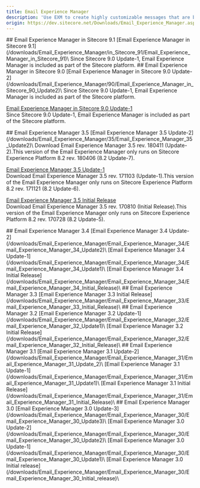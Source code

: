 ```yaml
---
title: Email Experience Manager
description: 'Use EXM to create highly customizable messages that are both personal and relevant to your customers.'
origin: https://dev.sitecore.net/Downloads/Email_Experience_Manager.aspx
---
```


<Card variant='outlineRaised' px={0} mb={8}>
<CardHeader>
## Email Experience Manager in Sitecore 9.1
</CardHeader>
<CardBody>
[Email Experience Manager in Sitecore 9.1](/downloads/Email_Experience_Manager/in_Sitecore_91/Email_Experience_Manager_in_Sitecore_91)\
Since Sitecore 9.0 Update-1, Email Experience Manager is included as part of the Sitecore platform.


</CardBody>          
</Card>
<Card variant='outlineRaised' px={0} mb={8}>
<CardHeader>
## Email Experience Manager in Sitecore 9.0
</CardHeader>
<CardBody>
[Email Experience Manager in Sitecore 9.0 Update-2](/downloads/Email_Experience_Manager/90/Email_Experience_Manager_in_Sitecore_90_Update2)\
Since Sitecore 9.0 Update-1, Email Experience Manager is included as part of the Sitecore platform.

[Email Experience Manager in Sitecore 9.0 Update-1](/downloads/Email_Experience_Manager/90/Email_Experience_Manager_in_Sitecore_90_Update1)\
Since Sitecore 9.0 Update-1, Email Experience Manager is included as part of the Sitecore platform.


</CardBody>          
</Card>
<Card variant='outlineRaised' px={0} mb={8}>
<CardHeader>
## Email Experience Manager 3.5
</CardHeader>
<CardBody>
[Email Experience Manager 3.5 Update-2](/downloads/Email_Experience_Manager/35/Email_Experience_Manager_35_Update2)\
Download Email Experience Manager 3.5 rev. 180411 (Update-2).This version of the Email Experience Manager only runs on Sitecore Experience Platform 8.2 rev. 180406 (8.2 Update-7).

[Email Experience Manager 3.5 Update-1](/downloads/Email_Experience_Manager/35/Email_Experience_Manager_35_Update1)\
Download Email Experience Manager 3.5 rev. 171103 (Update-1).This version of the Email Experience Manager only runs on Sitecore Experience Platform 8.2 rev. 171121 (8.2 Update-6).

[Email Experience Manager 3.5 Initial Release](/downloads/Email_Experience_Manager/35/Email_Experience_Manager_35_Initial_Release)\
Download Email Experience Manager 3.5 rev. 170810 (Initial Release).This version of the Email Experience Manager only runs on Sitecore Experience Platform 8.2 rev. 170728 (8.2 Update-5).


</CardBody>          
</Card>
<Card variant='outlineRaised' px={0} mb={8}>
<CardHeader>
## Email Experience Manager 3.4
</CardHeader>
<CardBody>
[Email Experience Manager 3.4 Update-2](/downloads/Email_Experience_Manager/Email_Experience_Manager_34/Email_Experience_Manager_34_Update2)\
[Email Experience Manager 3.4 Update-1](/downloads/Email_Experience_Manager/Email_Experience_Manager_34/Email_Experience_Manager_34_Update1)\
[Email Experience Manager 3.4 Initial Release](/downloads/Email_Experience_Manager/Email_Experience_Manager_34/Email_Experience_Manager_34_Initial_Release)\

</CardBody>          
</Card>
<Card variant='outlineRaised' px={0} mb={8}>
<CardHeader>
## Email Experience Manager 3.3
</CardHeader>
<CardBody>
[Email Experience Manager 3.3 Initial Release](/downloads/Email_Experience_Manager/Email_Experience_Manager_33/Email_Experience_Manager_33_Initial_Release)\

</CardBody>          
</Card>
<Card variant='outlineRaised' px={0} mb={8}>
<CardHeader>
## Email Experience Manager 3.2
</CardHeader>
<CardBody>
[Email Experience Manager 3.2 Update-1](/downloads/Email_Experience_Manager/Email_Experience_Manager_32/Email_Experience_Manager_32_Update1)\
[Email Experience Manager 3.2 Initial Release](/downloads/Email_Experience_Manager/Email_Experience_Manager_32/Email_Experience_Manager_32_Initial_Release)\

</CardBody>          
</Card>
<Card variant='outlineRaised' px={0} mb={8}>
<CardHeader>
## Email Experience Manager 3.1
</CardHeader>
<CardBody>
[Email Experience Manager 3.1 Update-2](/downloads/Email_Experience_Manager/Email_Experience_Manager_31/Email_Experience_Manager_31_Update_2)\
[Email Experience Manager 3.1 Update-1](/downloads/Email_Experience_Manager/Email_Experience_Manager_31/Email_Experience_Manager_31_Update1)\
[Email Experience Manager 3.1 Initial Release](/downloads/Email_Experience_Manager/Email_Experience_Manager_31/Email_Experience_Manager_31_Initial_Release)\

</CardBody>          
</Card>
<Card variant='outlineRaised' px={0} mb={8}>
<CardHeader>
## Email Experience Manager 3.0
</CardHeader>
<CardBody>
[Email Experience Manager 3.0 Update-3](/downloads/Email_Experience_Manager/Email_Experience_Manager_30/Email_Experience_Manager_30_Update3)\
[Email Experience Manager 3.0 Update-2](/downloads/Email_Experience_Manager/Email_Experience_Manager_30/Email_Experience_Manager_30_Update2)\
[Email Experience Manager 3.0 Update-1](/downloads/Email_Experience_Manager/Email_Experience_Manager_30/Email_Experience_Manager_30_Update1)\
[Email Experience Manager 3.0 Initial release](/downloads/Email_Experience_Manager/Email_Experience_Manager_30/Email_Experience_Manager_30_Initial_release)\

</CardBody>          
</Card>